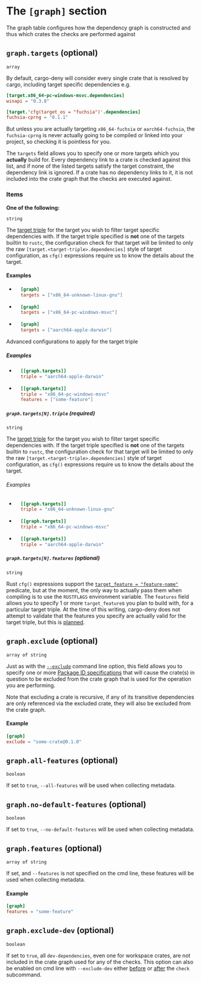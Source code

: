 # The `[graph]` section

The graph table configures how the dependency graph is constructed and thus which crates the
checks are performed against


## `graph.targets` (optional)

`array`

By default, cargo-deny will consider every single crate that is resolved by cargo, including
target specific dependencies e.g.

```toml
[target.x86_64-pc-windows-msvc.dependencies]
winapi = "0.3.8"

[target.'cfg(target_os = "fuchsia")'.dependencies]
fuchsia-cprng = "0.1.1"
```

But unless you are actually targeting `x86_64-fuchsia` or `aarch64-fuchsia`, the `fuchsia-cprng` is
never actually going to be compiled or linked into your project, so checking it is pointless for you.

The `targets` field allows you to specify one or more targets which you **actually** build for.
Every dependency link to a crate is checked against this list, and if none of the listed targets
satisfy the target constraint, the dependency link is ignored. If a crate has no dependency links
to it, it is not included into the crate graph that the checks are
executed against.


### Items

**One of the following:**

`string`

The [target triple](https://forge.rust-lang.org/release/platform-support.html) for the target
you wish to filter target specific dependencies with. If the target triple specified is **not**
one of the targets builtin to `rustc`, the configuration check for that target will be limited
to only the raw `[target.<target-triple>.dependencies]` style of target configuration, as `cfg()`
expressions require us to know the details about the target.


#### Examples

- ```toml
    [graph]
    targets = ["x86_64-unknown-linux-gnu"]
    ```
- ```toml
    [graph]
    targets = ["x86_64-pc-windows-msvc"]
    ```
- ```toml
    [graph]
    targets = ["aarch64-apple-darwin"]
    ```
Advanced configurations to apply for the target triple

##### Examples

- ```toml
    [[graph.targets]]
    triple = "aarch64-apple-darwin"
    ```
- ```toml
    [[graph.targets]]
    triple = "x86_64-pc-windows-msvc"
    features = ["some-feature"]
    ```

##### `graph.targets[N].triple` (required)

`string`

The [target triple](https://forge.rust-lang.org/release/platform-support.html) for the target
you wish to filter target specific dependencies with. If the target triple specified is **not**
one of the targets builtin to `rustc`, the configuration check for that target will be limited
to only the raw `[target.<target-triple>.dependencies]` style of target configuration, as `cfg()`
expressions require us to know the details about the target.


###### Examples

- ```toml
    [[graph.targets]]
    triple = "x86_64-unknown-linux-gnu"
    ```
- ```toml
    [[graph.targets]]
    triple = "x86_64-pc-windows-msvc"
    ```
- ```toml
    [[graph.targets]]
    triple = "aarch64-apple-darwin"
    ```

##### `graph.targets[N].features` (optional)

`string`

Rust `cfg()` expressions support the [`target_feature = "feature-name"`](https://doc.rust-lang.org/reference/attributes/codegen.html#the-target_feature-attribute)
predicate, but at the moment, the only way to actually pass them when compiling is to use
the `RUSTFLAGS` environment variable. The `features` field allows you to specify 1 or more
`target_feature`s you plan to build with, for a particular target triple. At the time of
this writing, cargo-deny does not attempt to validate that the features you specify are
actually valid for the target triple, but this is [planned](https://github.com/EmbarkStudios/cfg-expr/issues/1).


## `graph.exclude` (optional)

`array of string`

Just as with the [`--exclude`](https://embarkstudios.github.io/cargo-deny/cli/common.html#--exclude-dev)
command line option, this field allows you to specify one or more [Package ID specifications](https://doc.rust-lang.org/cargo/commands/cargo-pkgid.html)
that will cause the crate(s) in question to be excluded from the crate graph that is used
for the operation you are performing.

Note that excluding a crate is recursive, if any of its transitive dependencies are only referenced
via the excluded crate, they will also be excluded from the crate graph.


#### Example

```toml
[graph]
exclude = "some-crate@0.1.0"
```

## `graph.all-features` (optional)

`boolean`

If set to `true`, `--all-features` will be used when collecting metadata.

## `graph.no-default-features` (optional)

`boolean`

If set to `true`, `--no-default-features` will be used when collecting metadata.

## `graph.features` (optional)

`array of string`

If set, and `--features` is not specified on the cmd line, these features will be used when
collecting metadata.


#### Example

```toml
[graph]
features = "some-feature"
```

## `graph.exclude-dev` (optional)

`boolean`

If set to `true`, all `dev-dependencies`, even one for workspace crates, are not included
in the crate graph used for any of the checks. This option can also be enabled on cmd line
with `--exclude-dev` either [before](https://embarkstudios.github.io/cargo-deny/cli/common.html#--exclude-dev)
or [after](https://embarkstudios.github.io/cargo-deny/cli/check.html#--exclude-dev)
the `check` subcommand.

